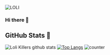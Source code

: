 ![LOLI](https://raw.githubusercontent.com/LoliKillers/LoliKillers/main/preview.gif)
### Hi there 👋


## GitHub Stats 🌟

![Loli Killers github stats](https://github-readme-stats.vercel.app/api?username=LoliKillers&theme=radical&count_private=true&show_icons=true&cache_seconds=1800)
[![Top Langs](https://github-readme-stats.vercel.app/api/top-langs/?username=LoliKillers&layout=compact)](https://github.com/LoliKillers/github-readme-stats)
![counter](https://komarev.com/ghpvc/?username=LoliKillers&style=flat-square)

